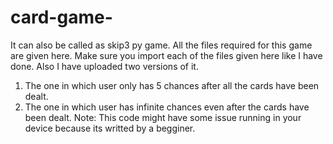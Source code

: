 # card-game-
It can also be called as skip3 py game. 
All the files required for this game are given here. 
Make sure you import each of the files given here like I have done. 
Also I have uploaded two versions of it. 
1) The one in which user only has 5 chances after all the cards have been dealt.
2) The one in which user has infinite chances even after the cards have been dealt.
   Note: This code might have some issue running in your device because its writted by a begginer.
   
